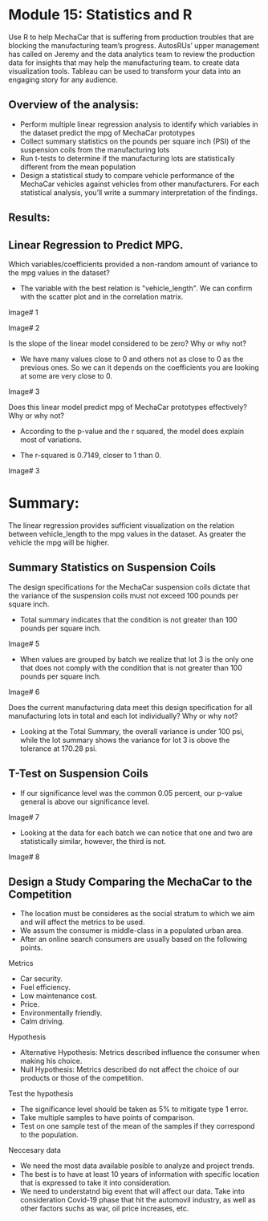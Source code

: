 # Module 15: Statistics and R
Use R to help MechaCar that is suffering from production troubles that are blocking the manufacturing team’s progress. AutosRUs’ upper management has called on Jeremy and the data analytics team to review the production data for insights that may help the manufacturing team. to create data visualization tools. Tableau can be used to transform your data into an engaging story for any audience.

## Overview of the analysis:
- Perform multiple linear regression analysis to identify which variables in the dataset predict the mpg of MechaCar prototypes
- Collect summary statistics on the pounds per square inch (PSI) of the suspension coils from the manufacturing lots
- Run t-tests to determine if the manufacturing lots are statistically different from the mean population
- Design a statistical study to compare vehicle performance of the MechaCar vehicles against vehicles from other manufacturers. For each statistical analysis, you’ll write a summary interpretation of the findings.

## Results: 

## Linear Regression to Predict MPG.

Which variables/coefficients provided a non-random amount of variance to the mpg values in the dataset?

- The variable with the best relation is "vehicle_length". We can confirm with the scatter plot and in the correlation matrix.

Image# 1

Image# 2

Is the slope of the linear model considered to be zero? Why or why not?

- We have many values close to 0 and others not as close to 0 as the previous ones. So we can it depends on the coefficients you are looking at some are very close to 0.

Image# 3

Does this linear model predict mpg of MechaCar prototypes effectively? Why or why not?

- According to the p-value and the r squared, the model does explain most of variations.
* The r-squared is 0.7149, closer to 1 than 0.

Image# 3

# Summary:  
The linear regression provides sufficient visualization on the relation between vehicle_length to the mpg values in the dataset. 
As greater the vehicle the mpg will be higher.

## Summary Statistics on Suspension Coils

The design specifications for the MechaCar suspension coils dictate that the variance of the suspension coils must not exceed 100 pounds per square inch. 

- Total summary indicates that the condition is not greater than 100 pounds per square inch.

Image# 5

- When values are grouped by batch we realize that lot 3 is the only one that does not comply with the condition that is not greater than 100 pounds per square inch.

Image# 6

Does the current manufacturing data meet this design specification for all manufacturing lots in total and each lot individually? Why or why not?

- Looking at the Total Summary, the overall variance is under 100 psi, while the lot summary shows the variance for lot 3 is obove the tolerance at 170.28 psi.

## T-Test on Suspension Coils

- If our significance level was the common 0.05 percent, our p-value general is above our significance level.

Image# 7

- Looking at the data for each batch we can notice that one and two are statistically similar, however, the third is not.

Image# 8

## Design a Study Comparing the MechaCar to the Competition

- The location must be consideres as the social stratum to which we aim and will affect the metrics to be used.
- We assum the consumer is middle-class in a populated urban area.
- After an online search consumers are usually based on the following points.

Metrics

- Car security.
- Fuel efficiency.
- Low maintenance cost.
- Price.
- Environmentally friendly.
- Calm driving.

Hypothesis

- Alternative Hypothesis: Metrics described influence the consumer when making his choice.
- Null Hypothesis: Metrics described do not affect the choice of our products or those of the competition.

Test the hypothesis

- The significance level should be taken as 5% to mitigate type 1 error.
- Take multiple samples to have points of comparison.
- Test on one sample test of the mean of the samples if they correspond to the population.
     
Neccesary data

- We need the most data available posible to analyze and project trends.
- The best is to have at least 10 years of information with specific location that is expressed to take it into consideration.
- We need to understatnd big event that will affect our data. Take into consideration Covid-19 phase that hit the automovil industry, as well as other factors suchs as war, oil price increases, etc.
